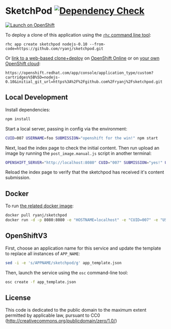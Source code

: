 # SketchPod [![Dependency Check](http://img.shields.io/david/ryanj/sketchpod.svg)](https://david-dm.org/ryanj/sketchpod)

[![Launch on OpenShift](https://launch-shifter.rhcloud.com/launch.svg)](https://openshift.redhat.com/app/console/application_type/custom?cartridges%5B%5D=nodejs-0.10&initial_git_url=https%3A%2F%2Fgithub.com%2Fryanj%2Fsketchpod.git&name=sketchpod)

To deploy a clone of this application using the [`rhc` command line tool](http://rubygems.org/gems/rhc):

    rhc app create sketchpod nodejs-0.10 --from-code=https://github.com/ryanj/sketchpod.git
    
Or [link to a web-based clone+deploy](https://openshift.redhat.com/app/console/application_type/custom?cartridges%5B%5D=nodejs-0.10&initial_git_url=https%3A%2F%2Fgithub.com%2Fryanj%2Fsketchpod.git) on [OpenShift Online](http://OpenShift.com) or on [your own OpenShift cloud](http://openshift.github.io): 

    https://openshift.redhat.com/app/console/application_type/custom?cartridges%5B%5D=nodejs-0.10&initial_git_url=https%3A%2F%2Fgithub.com%2Fryanj%2Fsketchpod.git

## Local Development 
Install dependencies:

```bash
npm install
```

Start a local server, passing in config via the environment:

```bash
CUID=007 USERNAME=foo SUBMISSION="openshift for the win!" npm start
```

Next, load the index page to check the initial content.  Then run upload an image by running the `post_image.manual.js` script in another terminal:

```bash
OPENSHIFT_SERVER="http://localhost:8080" CUID="007" SUBMISSION="yes!" USERNAME="joe" node post_image.manual.js
```

Reload the index page to verify that the sketchpod has received it's content submission.

## Docker
To run [the related docker image](https://registry.hub.docker.com/u/ryanj/sketchpod/):

```bash
docker pull ryanj/sketchpod
docker run -d -p 8080:8080 -e "HOSTNAME=localhost" -e "CUID=007" -e "USERNAME=user007" -e "SUBMISSION=openshift for the win!" ryanj/sketchpod
```

## OpenShiftV3
First, choose an application name for this service and update the template to replace all instances of `APP_NAME`:

```bash
sed -i -e 's/APPNAME/sketchpod/g' app_template.json
```

Then, launch the service using the `osc` command-line tool:
```bash
osc create -f app_template.json
```

## License
This code is dedicated to the public domain to the maximum extent permitted by applicable law, pursuant to CC0 (http://creativecommons.org/publicdomain/zero/1.0/)
